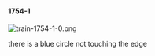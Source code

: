 #### 1754-1
![train-1754-1-0.png](https://github.com/lil-lab/nlvr/raw/master/nlvr/train/images/65/train-1754-1-0.png "train-1754-1-0.png")

there is a blue circle not touching the edge
